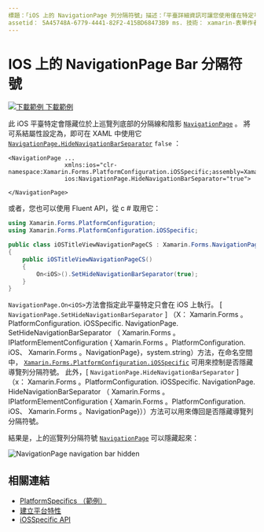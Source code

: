 ```yaml
---
標題：「iOS 上的 NavigationPage 列分隔符號」描述：「平臺詳細資訊可讓您使用僅在特定平臺上提供的功能，而不需執行自訂轉譯器或效果。 本文說明如何使用 iOS 平臺特定的來隱藏 NavigationPage 上巡覽列底部的分隔線和陰影。」
assetid： 5A45748A-6779-4441-82F2-415BD68473B9 ms. 技術： xamarin-表單作者： davidbritch ms. author： dabritch ms. 日期：10/24/2018 否-loc： [ Xamarin.Forms ， Xamarin.Essentials ]
---
```


# <a name="navigationpage-bar-separator-on-ios"></a>IOS 上的 NavigationPage Bar 分隔符號

[![下載範例 ](~/media/shared/download.png) 下載範例](https://docs.microsoft.com/samples/xamarin/xamarin-forms-samples/userinterface-platformspecifics)

此 iOS 平臺特定會隱藏位於上巡覽列底部的分隔線和陰影 [`NavigationPage`](xref:Xamarin.Forms.NavigationPage) 。 將可系結屬性設定為，即可在 XAML 中使用它 [`NavigationPage.HideNavigationBarSeparator`](xref:Xamarin.Forms.PlatformConfiguration.iOSSpecific.NavigationPage.HideNavigationBarSeparatorProperty) `false` ：

```xaml
<NavigationPage ...
                xmlns:ios="clr-namespace:Xamarin.Forms.PlatformConfiguration.iOSSpecific;assembly=Xamarin.Forms.Core"
                ios:NavigationPage.HideNavigationBarSeparator="true">

</NavigationPage>
```

或者，您也可以使用 Fluent API，從 c # 取用它：

```csharp
using Xamarin.Forms.PlatformConfiguration;
using Xamarin.Forms.PlatformConfiguration.iOSSpecific;

public class iOSTitleViewNavigationPageCS : Xamarin.Forms.NavigationPage
{
    public iOSTitleViewNavigationPageCS()
    {
        On<iOS>().SetHideNavigationBarSeparator(true);
    }
}
```

`NavigationPage.On<iOS>`方法會指定此平臺特定只會在 iOS 上執行。 [ `NavigationPage.SetHideNavigationBarSeparator` ] （X： Xamarin.Forms 。PlatformConfiguration. iOSSpecific. NavigationPage. SetHideNavigationBarSeparator （ Xamarin.Forms 。IPlatformElementConfiguration { Xamarin.Forms 。PlatformConfiguration. iOS、 Xamarin.Forms 。NavigationPage}，system.string）方法，在命名空間中， [`Xamarin.Forms.PlatformConfiguration.iOSSpecific`](xref:Xamarin.Forms.PlatformConfiguration.iOSSpecific) 可用來控制是否隱藏導覽列分隔符號。 此外，[ `NavigationPage.HideNavigationBarSeparator` ] （x： Xamarin.Forms 。PlatformConfiguration. iOSSpecific. NavigationPage. HideNavigationBarSeparator （ Xamarin.Forms 。IPlatformElementConfiguration { Xamarin.Forms 。PlatformConfiguration. iOS、 Xamarin.Forms 。NavigationPage}））方法可以用來傳回是否隱藏導覽列分隔符號。

結果是，上的巡覽列分隔符號 [`NavigationPage`](xref:Xamarin.Forms.NavigationPage) 可以隱藏起來：

![](navigation-bar-separator-images/navigationpage-hideseparatorbar.png "NavigationPage navigation bar hidden")

## <a name="related-links"></a>相關連結

- [PlatformSpecifics （範例）](https://docs.microsoft.com/samples/xamarin/xamarin-forms-samples/userinterface-platformspecifics)
- [建立平台特性](~/xamarin-forms/platform/platform-specifics/index.md#creating-platform-specifics)
- [iOSSpecific API](xref:Xamarin.Forms.PlatformConfiguration.iOSSpecific)
